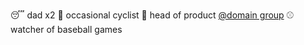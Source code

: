 😴 dad x2
🚴 occasional cyclist
🏢 head of product [@domain group](https://www.domain.com.au/group/)
⚾️ watcher of baseball games
